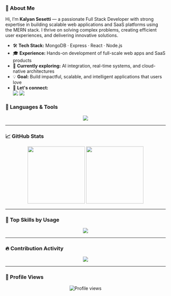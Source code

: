 <!-- GitHub Profile README for Kalyan Sesetti -->

### 🚀 About Me

Hi, I’m **Kalyan Sesetti** — a passionate Full Stack Developer with strong expertise in building scalable web applications and SaaS platforms using the MERN stack. I thrive on solving complex problems, creating efficient user experiences, and delivering innovative solutions.

- 🛠️ **Tech Stack:** MongoDB · Express · React · Node.js  
- 🎓 **Experience:** Hands-on development of full-scale web apps and SaaS products  
- 🌱 **Currently exploring:** AI integration, real-time systems, and cloud-native architectures  
- 💡 **Goal:** Build impactful, scalable, and intelligent applications that users love  
- 🤝 **Let's connect:**  
  <a href="https://www.linkedin.com/in/kalyan-sesetti/" target="_blank"><img src="https://img.shields.io/badge/LinkedIn-blue?logo=linkedin&style=for-the-badge" /></a>
  <a href="mailto:sesettikalyan@gmail.com"><img src="https://img.shields.io/badge/Gmail-red?logo=gmail&style=for-the-badge" /></a>

### 🧰 Languages & Tools

<p align="center">
  <img src="https://skillicons.dev/icons?i=react,nodejs,mongodb,js,ts,html,css,tailwind,express,git,github,python,tensorflow,figma,vscode" />
</p>

---

### 📈 GitHub Stats

<p align="center">
  <img src="https://github-readme-stats.vercel.app/api?username=sesettikalyan&show_icons=true&theme=tokyonight&count_private=true" height="180"/>
  <img src="https://github-readme-streak-stats.herokuapp.com/?user=sesettikalyan&theme=tokyonight" height="180"/>
</p>

---

### 🧠 Top Skills by Usage

<p align="center">
  <img src="https://github-readme-stats.vercel.app/api/top-langs/?username=sesettikalyan&layout=compact&theme=tokyonight" />
</p>

---

### 🔥 Contribution Activity

<p align="center">
  <img src="https://github-contributor-stats.vercel.app/api?username=sesettikalyan&limit=5&theme=tokyonight" />
</p>

---

### 👀 Profile Views

<p align="center">
  <img src="https://komarev.com/ghpvc/?username=sesettikalyan&style=flat-square&color=blue" alt="Profile views" />
</p>
